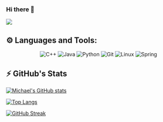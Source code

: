 ### Hi there 👋

<!--
**NghiaLe/NghiaLe** is a ✨ _special_ ✨ repository because its `README.md` (this file) appears on your GitHub profile.

Here are some ideas to get you started:

- 🔭 I’m currently working on ...
- 🌱 I’m currently learning ...
- 👯 I’m looking to collaborate on ...
- 🤔 I’m looking for help with ...
- 💬 Ask me about ...
- 📫 How to reach me: ...
- 😄 Pronouns: ...
- ⚡ Fun fact: ...
-->
![](http://github-profile-summary-cards.vercel.app/api/cards/profile-details?username=lnghia&theme=github_dark)

## ⚙️ Languages and Tools:

<div align="center">
  <img alt="C++" src="https://img.shields.io/badge/c++-%2300599C.svg?style=for-the-badge&logo=c%2B%2B&logoColor=white"/>
  <img alt="Java" src="https://img.shields.io/badge/java-%23ED8B00.svg?style=for-the-badge&logo=java&logoColor=white"/>
  <img alt="Python" src="https://img.shields.io/badge/python-%2314354C.svg?style=for-the-badge&logo=python&logoColor=white"/>
  <img alt="Git" src="https://img.shields.io/badge/git-%23F05033.svg?style=for-the-badge&logo=git&logoColor=white"/>
  <img alt="Linux" src="https://img.shields.io/badge/Linux-FCC624?style=for-the-badge&logo=linux&logoColor=black">
  <img alt="Spring" src="https://img.shields.io/badge/spring-%236DB33F.svg?style=for-the-badge&logo=spring&logoColor=white">
</div>

## ⚡ GitHub's Stats

[![Michael's GitHub stats](https://github-readme-stats.vercel.app/api?username=lnghia)](https://github.com/lnghia/github-readme-stats)

[![Top Langs](https://github-readme-stats.vercel.app/api/top-langs/?username=lnghia&layout=compact)](https://github.com/lnghia/github-readme-stats)

[![GitHub Streak](https://github-readme-streak-stats.herokuapp.com/?user=lnghia)](https://git.io/streak-stats)